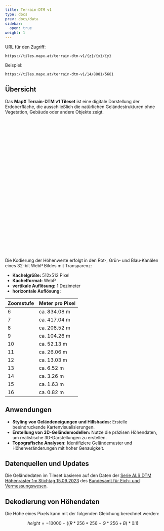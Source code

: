 ```yaml
---
title: Terrain-DTM v1
type: docs
prev: docs/data
sidebar:
  open: true
weight: 1
---
```



URL für den Zugriff: 
```
https://tiles.mapx.at/terrain-dtm-v1/{z}/{x}/{y}
```

Beispiel:
```
https://tiles.mapx.at/terrain-dtm-v1/14/8881/5681
```

## **Übersicht**


Das **MapX Terrain-DTM v1 Tileset** ist eine digitale Darstellung der Erdoberfläche, die ausschließlich die natürlichen Geländestrukturen ohne Vegetation, Gebäude oder andere Objekte zeigt.  


<br/>
<link href="https://unpkg.com/maplibre-gl@latest/dist/maplibre-gl.css" rel="stylesheet">

<div id="map" style="width: 100%; height: 400px;"></div>

<script src="https://unpkg.com/maplibre-gl@latest/dist/maplibre-gl.js"></script>
<script>
  document.addEventListener("DOMContentLoaded", function () {
    const map = new maplibregl.Map({
      container: 'map',
      style: {
        "version": 8,
        "name": "mapx basemap",
        "sources": {
          "hillshadeSource": {
            "type": "raster-dem",
            "tiles": [
              "https://tiles.mapx.at/terrain-dtm-v1/{z}/{x}/{y}"
            ],
            "tileSize": 512,
            "minzoom": 6,
            "maxzoom": 16
          }
        },
        "sprite": "https://maputnik.github.io/osm-liberty/sprites/osm-liberty",
        "glyphs": "https://orangemug.github.io/font-glyphs/glyphs/{fontstack}/{range}.pbf",
        "layers": [
          {
            "id": "hillshade",
            "type": "hillshade",
            "source": "hillshadeSource",
            "minzoom": 6,
            "maxzoom": 16,
            "layout": {},
            "paint": {
              "hillshade-shadow-color": "#aaaaaa",
              "hillshade-highlight-color": "#ffffff"
            }
          }
        ],
        "id": "mapx-hillshade"
      },
      center: [15.16, 48.207],
      zoom: 14,
      attributionControl: false, // Aktiviert das Attribution Control
      minZoom: 6,
      maxZoom: 16
    });

    map.addControl(
      new maplibregl.AttributionControl({
        customAttribution: '<a href="https://data.bev.gv.at" target="_blank">Datenquelle: ©BEV data.bev.gv.at</a>'
      })
    );

    // Add Fullscreen Control
    map.addControl(new maplibregl.FullscreenControl());
  });
</script>


<br/>

Die Kodierung der Höhenwerte erfolgt in den Rot-, Grün- und Blau-Kanälen eines 32-bit WebP Bildes mit Transparenz:  
- **Kachelgröße:** 512x512 Pixel  
- **Kachelformat:** WebP  
- **vertikale Auflösung:** 1 Dezimeter  
- **horizontale Auflösung:**

| **Zoomstufe** | **Meter pro Pixel** |
|------------|-------------------------------|
| 6          | ca. 834.08 m                 |
| 7          | ca. 417.04 m                 |
| 8          | ca. 208.52 m                 |
| 9          | ca. 104.26 m                 |
| 10         | ca. 52.13 m                  |
| 11         | ca. 26.06 m                  |
| 12         | ca. 13.03 m                  |
| 13         | ca. 6.52 m                   |
| 14         | ca. 3.26 m                   |
| 15         | ca. 1.63 m                   |
| 16         | ca. 0.82 m                   |




## **Anwendungen**

- **Styling von Geländeneigungen und Hillshades:** Erstelle beeindruckende Kartenvisualisierungen.  
- **Erstellung von 3D-Geländemodellen:** Nutze die präzisen Höhendaten, um realistische 3D-Darstellungen zu erstellen.  
- **Topografische Analysen:** Identifiziere Geländemuster und Höhenveränderungen mit hoher Genauigkeit.  


## **Datenquellen und Updates**

Die Geländedaten im Tileset basieren auf den Daten der [Serie ALS DTM Höhenraster 1m Stichtag 15.09.2023](https://data.bev.gv.at/geonetwork/srv/api/records/5b510b4a-f592-4c02-991f-012cb1a65ea9) des [Bundesamt für Eich- und Vermessungswesen](https://www.bev.gv.at/).  


## **Dekodierung von Höhendaten**

Die Höhe eines Pixels kann mit der folgenden Gleichung berechnet werden:  

```math
height = -10000 + ((R * 256 * 256 + G * 256 + B) * 0.1)
```